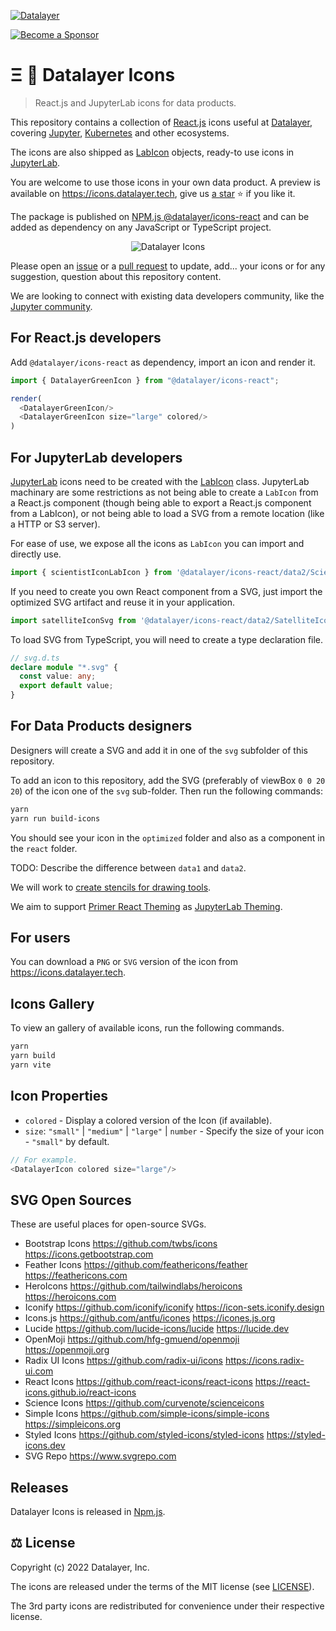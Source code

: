 [![Datalayer](https://assets.datalayer.tech/datalayer-25.svg)](https://datalayer.io)

[![Become a Sponsor](https://img.shields.io/static/v1?label=Become%20a%20Sponsor&message=%E2%9D%A4&logo=GitHub&style=flat&color=1ABC9C)](https://github.com/sponsors/datalayer)
 
# Ξ 🎉 Datalayer Icons

> React.js and JupyterLab icons for data products.

This repository contains a collection of [React.js](https://react.dev) icons useful at [Datalayer](https://datalayer.tech), covering [Jupyter](https://jupyter.org), [Kubernetes](https://kubernetes.io) and other ecosystems.

The icons are also shipped as [LabIcon](https://github.com/jupyterlab/jupyterlab/blob/main/packages/ui-components/README.md#labicon---set-up-and-render-icons) objects, ready-to use icons in [JupyterLab](https://github.com/jupyterlab/jupyterlab).

You are welcome to use those icons in your own data product. A preview is available on https://icons.datalayer.tech, give us [a star](https://github.com/datalayer/icons/stargazers) ⭐ if you like it.

The package is published on [NPM.js @datalayer/icons-react](https://www.npmjs.com/package/@datalayer/icons-react) and can be added as dependency on any JavaScript or TypeScript project.

<div align="center" style="text-align: center">
  <img alt="Datalayer Icons" src="https://assets.datalayer.tech/datalayer-icons-react.gif" />
</div>

Please open an [issue](https://github.com/datalayer/icons/issues) or a [pull request](https://github.com/datalayer/icons/pulls) to update, add... your icons or for any suggestion, question about this repository content.

We are looking to connect with existing data developers community, like the [Jupyter community](https://github.com/datalayer/icons/issues/31).

## For React.js developers

Add `@datalayer/icons-react` as dependency, import an icon and render it.

```typescript
import { DatalayerGreenIcon } from "@datalayer/icons-react";

render(
  <DatalayerGreenIcon/>
  <DatalayerGreenIcon size="large" colored/>
)
```

## For JupyterLab developers

[JupyterLab](https://github.com/jupyterlab/jupyterlab) icons need to be created with the [LabIcon](https://github.com/jupyterlab/jupyterlab/blob/main/packages/ui-components/README.md#labicon---set-up-and-render-icons) class. JupyterLab machinary are some restrictions as not being able to create a `LabIcon` from a React.js component (though being able to export a React.js component from a LabIcon), or not being able to load a SVG from a remote location (like a HTTP or S3 server).

For ease of use, we expose all the icons as `LabIcon` you can import and directly use.

```ts
import { scientistIconLabIcon } from '@datalayer/icons-react/data2/ScientistIconLabIcon';
```

If you need to create you own React component from a SVG, just import the optimized SVG artifact and reuse it in your application.

```ts
import satelliteIconSvg from '@datalayer/icons-react/data2/SatelliteIcon.svg';
```

To load SVG from TypeScript, you will need to create a type declaration file.

```ts
// svg.d.ts
declare module "*.svg" {
  const value: any;
  export default value;
}
```

## For Data Products designers

Designers will create a SVG and add it in one of the `svg` subfolder of this repository.

To add an icon to this repository, add the SVG (preferably of viewBox `0 0 20 20`) of the icon one of the `svg` sub-folder. Then run the following commands:

```bash
yarn
yarn run build-icons
```

You should see your icon in the `optimized` folder and also as a component in the `react` folder.

TODO: Describe the difference between `data1` and `data2`.

We will work to [create stencils for drawing tools](https://github.com/datalayer/icons/issues/2).

We aim to support [Primer React Theming](https://primer.style/react/theming) as [JupyterLab Theming](https://github.com/jupyterlab/jupyterlab/blob/main/packages/ui-components/README.md#labicon---set-up-and-render-icons).

## For users

You can download a `PNG` or `SVG` version of the icon from https://icons.datalayer.tech.

## Icons Gallery

To view an gallery of available icons, run the following commands.

```bash
yarn
yarn build
yarn vite
```

## Icon Properties

- `colored` - Display a colored version of the Icon (if available).
- `size`: `"small"` | `"medium"` | `"large"` | `number` - Specify the size of your icon - `"small"` by default.

```typescript
// For example.
<DatalayerIcon colored size="large"/>
```

## SVG Open Sources

These are useful places for open-source SVGs.

- Bootstrap Icons https://github.com/twbs/icons https://icons.getbootstrap.com
- Feather Icons https://github.com/feathericons/feather https://feathericons.com
- HeroIcons https://github.com/tailwindlabs/heroicons https://heroicons.com
- Iconify https://github.com/iconify/iconify https://icon-sets.iconify.design
- Icons.js https://github.com/antfu/icones https://icones.js.org
- Lucide https://github.com/lucide-icons/lucide https://lucide.dev
- OpenMoji https://github.com/hfg-gmuend/openmoji https://openmoji.org
- Radix UI Icons https://github.com/radix-ui/icons https://icons.radix-ui.com
- React Icons https://github.com/react-icons/react-icons https://react-icons.github.io/react-icons
- Science Icons https://github.com/curvenote/scienceicons
- Simple Icons https://github.com/simple-icons/simple-icons https://simpleicons.org
- Styled Icons https://github.com/styled-icons/styled-icons https://styled-icons.dev
- SVG Repo https://www.svgrepo.com

## Releases

Datalayer Icons is released in [Npm.js](https://www.npmjs.com/package/@datalayer/icons-react).

## ⚖️ License

Copyright (c) 2022 Datalayer, Inc.

The icons are released under the terms of the MIT license (see [LICENSE](./LICENSE)).

The 3rd party icons are redistributed for convenience under their respective license.
